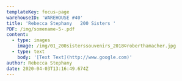 ```yaml
---
templateKey: focus-page
warehouseID: 'WAREHOUSE #40'
title: 'Rebecca Stephany   200 Sisters '
PDF: /img/somename-5-.pdf
content:
  - type: images
    image: /img/01_200sisterssouvenirs_2018©roberthamacher.jpg
  - type: text
    body: '[Text Text](http://www.google.com)'
author: Rebecca Stephany
date: 2020-04-03T13:16:49.674Z
---
```

